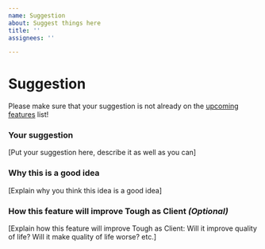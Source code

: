 ```yaml
---
name: Suggestion
about: Suggest things here
title: ''
assignees: ''

---
```


# Suggestion
Please make sure that your suggestion is not already on the [upcoming features](https://github.com/fishcute/ToughAsClient/wiki/Upcoming-Features-and-Known-Issues#upcoming-features) list!

### Your suggestion
[Put your suggestion here, describe it as well as you can]
### Why this is a good idea
[Explain why you think this idea is a good idea]
### How this feature will improve Tough as Client *(Optional)*
[Explain how this feature will improve Tough as Client: Will it improve quality of life? Will it make quality of life worse? etc.]
